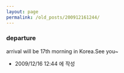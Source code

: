 ```yaml
---
layout: page
permalink: /old_posts/200912161244/
---
```


### departure

arrival will be 17th morning in Korea.See you~



- 2009/12/16 12:44 에 작성